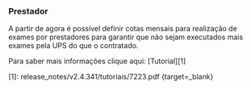 ### **Prestador**

A partir de agora é possível definir cotas mensais para realização de exames por prestadores  para garantir que não sejam executados mais exames pela UPS do que o contratado. 





Para saber mais informações clique aqui: [Tutorial][1]

[1]: release_notes/v2.4.341/tutoriais/7223.pdf {target=_blank}
